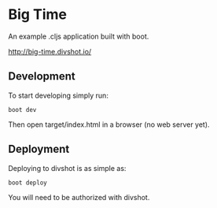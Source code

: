 # Big Time

An example .cljs application built with boot.

http://big-time.divshot.io/

## Development

To start developing simply run:

```
boot dev
```

Then open target/index.html in a browser (no web server yet).

## Deployment

Deploying to divshot is as simple as:

```
boot deploy
```

You will need to be authorized with divshot.
